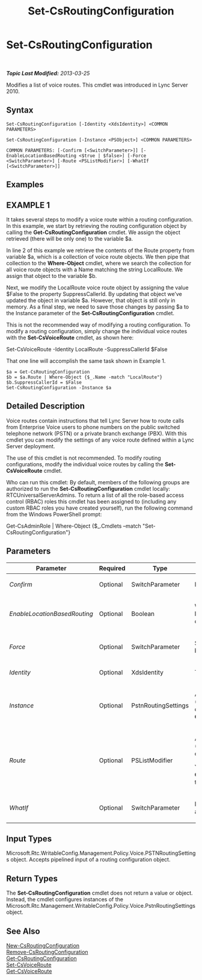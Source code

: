 ﻿---
title: Set-CsRoutingConfiguration
TOCTitle: Set-CsRoutingConfiguration
ms:assetid: ab69c6e8-262a-4ecb-b1af-513383c494fe
ms:mtpsurl: https://technet.microsoft.com/en-us/library/Gg412811(v=OCS.15)
ms:contentKeyID: 48185110
ms.date: 07/23/2014
mtps_version: v=OCS.15
---

<div data-xmlns="http://www.w3.org/1999/xhtml">

<div class="topic" data-xmlns="http://www.w3.org/1999/xhtml" data-msxsl="urn:schemas-microsoft-com:xslt" data-cs="http://msdn.microsoft.com/en-us/">

<div data-asp="http://msdn2.microsoft.com/asp">

# Set-CsRoutingConfiguration

</div>

<div id="mainSection">

<div id="mainBody">

<span> </span>

_**Topic Last Modified:** 2013-03-25_

Modifies a list of voice routes. This cmdlet was introduced in Lync Server 2010.

<div>

## Syntax

    Set-CsRoutingConfiguration [-Identity <XdsIdentity>] <COMMON PARAMETERS>

    Set-CsRoutingConfiguration [-Instance <PSObject>] <COMMON PARAMETERS>

    COMMON PARAMETERS: [-Confirm [<SwitchParameter>]] [-EnableLocationBasedRouting <$true | $false>] [-Force <SwitchParameter>] [-Route <PSListModifier>] [-WhatIf [<SwitchParameter>]]

</div>

<div>

## Examples

<div>

## EXAMPLE 1

It takes several steps to modify a voice route within a routing configuration. In this example, we start by retrieving the routing configuration object by calling the **Get-CsRoutingConfiguration** cmdlet. We assign the object retrieved (there will be only one) to the variable $a.

In line 2 of this example we retrieve the contents of the Route property from variable $a, which is a collection of voice route objects. We then pipe that collection to the **Where-Object** cmdlet, where we search the collection for all voice route objects with a Name matching the string LocalRoute. We assign that object to the variable $b.

Next, we modify the LocalRoute voice route object by assigning the value $False to the property SuppressCallerId. By updating that object we’ve updated the object in variable $a. However, that object is still only in memory. As a final step, we need to save those changes by passing $a to the Instance parameter of the **Set-CsRoutingConfiguration** cmdlet.

This is not the recommended way of modifying a routing configuration. To modify a routing configuration, simply change the individual voice routes with the **Set-CsVoiceRoute** cmdlet, as shown here:

Set-CsVoiceRoute -Identity LocalRoute -SuppressCallerId $False

That one line will accomplish the same task shown in Example 1.

    $a = Get-CsRoutingConfiguration
    $b = $a.Route | Where-Object {$_.Name -match "LocalRoute"}
    $b.SuppressCallerId = $False
    Set-CsRoutingConfiguration -Instance $a

</div>

</div>

<div>

## Detailed Description

Voice routes contain instructions that tell Lync Server how to route calls from Enterprise Voice users to phone numbers on the public switched telephone network (PSTN) or a private branch exchange (PBX). With this cmdlet you can modify the settings of any voice route defined within a Lync Server deployment.

The use of this cmdlet is not recommended. To modify routing configurations, modify the individual voice routes by calling the **Set-CsVoiceRoute** cmdlet.

Who can run this cmdlet: By default, members of the following groups are authorized to run the **Set-CsRoutingConfiguration** cmdlet locally: RTCUniversalServerAdmins. To return a list of all the role-based access control (RBAC) roles this cmdlet has been assigned to (including any custom RBAC roles you have created yourself), run the following command from the Windows PowerShell prompt:

Get-CsAdminRole | Where-Object {$\_.Cmdlets –match "Set-CsRoutingConfiguration"}

</div>

<div>

## Parameters


<table>
<colgroup>
<col style="width: 25%" />
<col style="width: 25%" />
<col style="width: 25%" />
<col style="width: 25%" />
</colgroup>
<thead>
<tr class="header">
<th>Parameter</th>
<th>Required</th>
<th>Type</th>
<th>Description</th>
</tr>
</thead>
<tbody>
<tr class="odd">
<td><p><em>Confirm</em></p></td>
<td><p>Optional</p></td>
<td><p>SwitchParameter</p></td>
<td><p>Prompts you for confirmation before executing the command.</p></td>
</tr>
<tr class="even">
<td><p><em>EnableLocationBasedRouting</em></p></td>
<td><p>Optional</p></td>
<td><p>Boolean</p></td>
<td><p>When set to True, voice routing will be managed by taking into account the location of both the user placing the call and the user receiving the call. The default value is False.</p></td>
</tr>
<tr class="odd">
<td><p><em>Force</em></p></td>
<td><p>Optional</p></td>
<td><p>SwitchParameter</p></td>
<td><p>Suppresses any confirmation prompts that would otherwise be displayed before making changes.</p></td>
</tr>
<tr class="even">
<td><p><em>Identity</em></p></td>
<td><p>Optional</p></td>
<td><p>XdsIdentity</p></td>
<td><p>The scope of the routing configuration. This must be Global.</p></td>
</tr>
<tr class="odd">
<td><p><em>Instance</em></p></td>
<td><p>Optional</p></td>
<td><p>PstnRoutingSettings</p></td>
<td><p>A routing configuration (Microsoft.Rtc.Management.WritablConfig.Policy.Voice.PstnRoutingSettings) object. An object of this type can be retrieved by calling the <strong>Get-CsRoutingConfiguration</strong> cmdlet.</p></td>
</tr>
<tr class="even">
<td><p><em>Route</em></p></td>
<td><p>Optional</p></td>
<td><p>PSListModifier</p></td>
<td><p>A list of all voice routes (Microsoft.Rtc.Management.WritableConfig.Policy.Voice.Route objects) defined for the Lync Server deployment.</p>
<p>You should modify individual voice route objects by using the <strong>Set-CsVoiceRoute</strong> cmdlet. That is the recommended way of modifying routes in this list.</p></td>
</tr>
<tr class="odd">
<td><p><em>WhatIf</em></p></td>
<td><p>Optional</p></td>
<td><p>SwitchParameter</p></td>
<td><p>Describes what would happen if you executed the command without actually executing the command.</p></td>
</tr>
</tbody>
</table>


</div>

<div>

## Input Types

Microsoft.Rtc.WritableConfig.Management.Policy.Voice.PSTNRoutingSettings object. Accepts pipelined input of a routing configuration object.

</div>

<div>

## Return Types

The **Set-CsRoutingConfiguration** cmdlet does not return a value or object. Instead, the cmdlet configures instances of the Microsoft.Rtc.Management.WritableConfig.Policy.Voice.PstnRoutingSettings object.

</div>

<div>

## See Also


[New-CsRoutingConfiguration](new-csroutingconfiguration.md)  
[Remove-CsRoutingConfiguration](remove-csroutingconfiguration.md)  
[Get-CsRoutingConfiguration](get-csroutingconfiguration.md)  
[Set-CsVoiceRoute](set-csvoiceroute.md)  
[Get-CsVoiceRoute](get-csvoiceroute.md)  
  

</div>

</div>

<span> </span>

</div>

</div>

</div>

